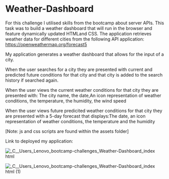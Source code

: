 # Weather-Dashboard

For this challenge I utilised skills from the bootcamp about server APIs. This task was to build a weather dashboard that will run in the browser and feature dynamically updated HTMLand CSS. The application retrieves weather data for different cities from the following API application: https://openweathermap.org/forecast5 

My application generates a weather dashboard that allows for the input of a city.

When the user searches for a city they are presented with current and predicted future conditions for that city and that city is added to the search history if searched again.

When the user views the current weather conditions for that city they are presented with: The city name, the date,An icon representation of weather conditions, the temperature, the humidity, the wind speed

When the user views future predicited weather conditions for that city they are presented with a 5-day forecast that displays:The date, an icon representation of weather conditions, the temperature and the humidity

[Note: js and css scripts are found within the assets folder]

Link to deployed my application: 


![_C__Users_Lenovo_bootcamp-challenges_Weather-Dashboard_index html](https://user-images.githubusercontent.com/119041506/226106192-f24b2c7b-989a-4968-aca2-669ea0315c19.png)

![_C__Users_Lenovo_bootcamp-challenges_Weather-Dashboard_index html (1)](https://user-images.githubusercontent.com/119041506/226106231-33954160-270e-4469-8079-065947bca3c6.png)
